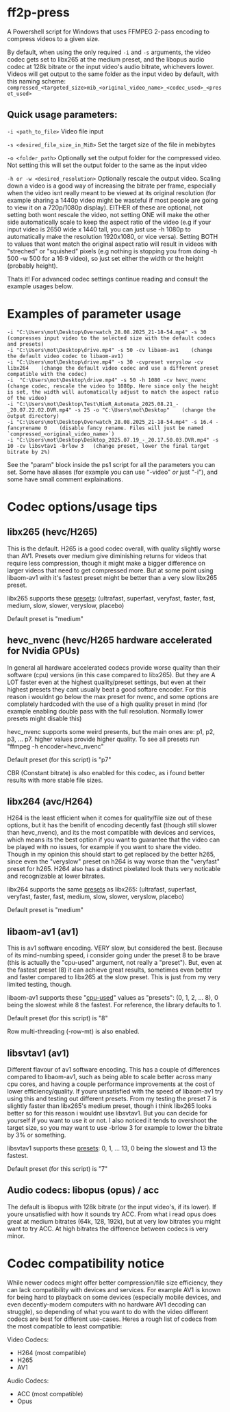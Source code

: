 # ff2p-press
A Powershell script for Windows that uses FFMPEG 2-pass encoding to compress videos to a given size.

By default, when using the only required `-i` and `-s` arguments, the video codec gets set to libx265 at the medium preset, and the libopus audio codec at 128k bitrate or the input video's audio bitrate, whichevers lower.
Videos will get output to the same folder as the input video by default, with this naming scheme: `compressed_<targeted_size>mib_<original_video_name>_<codec_used>_<preset_used>`

## Quick usage parameters:
`-i <path_to_file>` Video file input

`-s <desired_file_size_in_MiB>` Set the target size of the file in mebibytes

`-o <folder_path>` Optionally set the output folder for the compressed video. Not setting this will set the output folder to the same as the input video

`-h or -w <desired_resolution>` Optionally rescale the output video. Scaling down a video is a good way of increasing the bitrate per frame, especially when the video isnt really meant to be viewed at its original resolution (for example sharing a 1440p video might be wasteful if most people are going to view it on a 720p/1080p display). EITHER of these are optional, not setting both wont rescale the video, not setting ONE will make the other side automatically scale to keep the aspect ratio of the video (e.g if your input video is 2650 wide x 1440 tall, you can just use -h 1080p to automatically make the resolution 1920x1080, or vice versa). Setting BOTH to values that wont match the original aspect ratio will result in videos with "streched" or "squished" pixels (e.g nothing is stopping you from doing -h 500 -w 500 for a 16:9 video), so just set either the width or the height (probably height).  

Thats it! For advanced codec settings continue reading and consult the example usages below.

# Examples of parameter usage
```
-i "C:\Users\mot\Desktop\Overwatch_28.08.2025_21-18-54.mp4" -s 30    (compresses input video to the selected size with the default codecs and presets)
-i "C:\Users\mot\Desktop\drive.mp4" -s 50 -cv libaom-av1    (change the default video codec to libaom-av1)
-i "C:\Users\mot\Desktop\drive.mp4" -s 30 -cvpreset veryslow -cv libx264    (change the default video codec and use a different preset compatible with the codec)
-i  "C:\Users\mot\Desktop\drive.mp4" -s 50 -h 1080 -cv hevc_nvenc    (change codec, rescale the video to 1080p. Here since only the height is set, the width will automatically adjust to match the aspect ratio of the video)
-i "C:\Users\mot\Desktop\Test\NieR_Automata_2025.08.21_-_20.07.22.02.DVR.mp4" -s 25 -o "C:\Users\mot\Desktop"    (change the output directory)
-i "C:\Users\mot\Desktop\Overwatch_28.08.2025_21-18-54.mp4" -s 16.4 -fancyrename 0    (disable fancy rename. Files will just be named `compressed_<original_video_name>`)
-i "C:\Users\mot\Desktop\Desktop_2025.07.19_-_20.17.50.03.DVR.mp4" -s 10 -cv libsvtav1 -brlow 3   (change preset, lower the final target bitrate by 2%)
```

See the "param" block inside the ps1 script for all the parameters you can set. Some have aliases (for example you can use "-video" _or_ just "-i"), and some have small comment explainations.

# Codec options/usage tips

## libx265 (hevc/H265)
This is the default. H265 is a good codec overall, with quality slightly worse than AV1. Presets over medium give diminishing returns for videos that require less compression, though it might make a bigger difference on larger videos that need to get compressed more. But at some point using libaom-av1 with it's fastest preset might be better than a very slow libx265 preset.

libx265 supports these [presets](https://x265.readthedocs.io/en/master/presets.html): (ultrafast, superfast, veryfast, faster, fast, medium, slow, slower, veryslow, placebo)

Default preset is "medium"

## hevc_nvenc (hevc/H265 hardware accelerated for Nvidia GPUs)
In general all hardware accelerated codecs provide worse quality than their software (cpu) versions (in this case compared to libx265). But they are A LOT faster even at the highest quality/preset settings, but even at their highest presets they cant usually beat a good softare encoder.
For this reason i wouldnt go below the max preset for nvenc, and some options are complately hardcoded with the use of a high quality preset in mind (for example enabling double pass with the full resolution. Normally lower presets might disable this)

hevc_nvenc supports some weird presents, but the main ones are: p1, p2, p3, ... p7. higher values provide higher quality. To see all presets run "ffmpeg -h encoder=hevc_nvenc"

Default preset (for this script) is "p7"

CBR (Constant bitrate) is also enabled for this codec, as i found better results with more stable file sizes.

## libx264 (avc/H264)
H264 is the least efficient when it comes for quality/file size out of these options, but it has the benifit of encoding decently fast (though still slower than hevc_nvenc), and its the most compatible with devices and services, which means its the best option if you want to guarantee that the video can be played with no issues, for example if you want to share the video. Though in my opinion this should start to get replaced by the better h265, since even the "veryslow" preset on h264 is way worse than the "veryfast" preset for h265. H264 also has a distinct pixelated look thats very noticable and recognizable at lower bitrates.

libx264 supports the same [presets](https://trac.ffmpeg.org/wiki/Encode/H.264#a2.Chooseapresetandtune) as libx265: (ultrafast, superfast, veryfast, faster, fast, medium, slow, slower, veryslow, placebo)

Default preset is "medium"

## libaom-av1 (av1)
This is av1 software encoding. VERY slow, but considered the best. Because of its mind-numbing speed, i consider going under the preset 8 to be brave (this is actually the "cpu-used" argument, not really a "preset").
But, even at the fastest preset (8) it can achieve great results, sometimes even better and faster compared to libx265 at the slow preset. This is just from my very limited testing, though.

libaom-av1 supports these "[cpu-used](https://ffmpeg.org/ffmpeg-codecs.html#libaom_002dav1)" values as "presets": (0, 1, 2, ... 8), 0 being the slowest while 8 the fastest. For reference, the library defaults to 1.

Default preset (for this script) is "8"

Row multi-threading (-row-mt) is also enabled.

## libsvtav1 (av1)
Different flavour of av1 software encoding. This has a couple of differences compared to libaom-av1, such as being able to scale better across many cpu cores, and having a couple performance improvements at the cost of lower efficiency/quality. If youre unsatisfied with the speed of libaom-av1 try using this and testing out different presets. From my testing the preset 7 is slightly faster than libx265's medium preset, though i think libx265 looks better so for this reason i wouldnt use libsvtav1. But you can decide for yourself if you want to use it or not. I also noticed it tends to overshoot the target size, so you may want to use -brlow 3 for example to lower the bitrate by 3% or something.

libsvtav1 supports these [presets](https://gitlab.com/AOMediaCodec/SVT-AV1/-/blob/master/Docs/Parameters.md#options): 0, 1, ... 13, 0 being the slowest and 13 the fastest. 

Default preset (for this script) is "7"

## Audio codecs: libopus (opus) / acc
The default is libopus with 128k bitrate (or the input video's, if its lower). If youre unsatisfied with how it sounds try ACC. From what i read opus does great at medium bitrates (64k, 128, 192k), but at very low bitrates you might want to try ACC. At high bitrates the difference between codecs is very minor.

# Codec compatibility notice

While newer codecs might offer better compression/file size efficiency, they can lack compatibility with devices and services. For example AV1 is known for being hard to playback on some devices (especially mobile devices, and even decently-modern computers with no hardware AV1 decoding can struggle), so depending of what you want to do with the video different codecs are best for different use-cases. Heres a rough list of codecs from the most compatible to least compatible:

Video Codecs:
- H264 (most compatible)
- H265
- AV1

Audio Codecs:
- ACC (most compatible)
- Opus